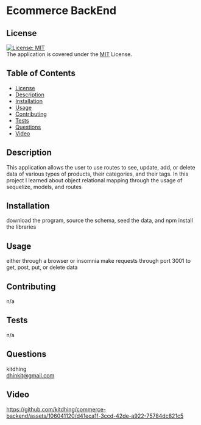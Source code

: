 # Ecommerce BackEnd

## License 
[![License: MIT](https://img.shields.io/badge/License-MIT-yellow.svg)](https://opensource.org/licenses/MIT)\
The application is covered under the [MIT](https://github.com/kitdhing/readme-generator/blob/main/LICENSE) License. 



## Table of Contents
- [License](#license)
- [Description](#description)
- [Installation](#installation)
- [Usage](#usage)
- [Contributing](#contributing)
- [Tests](#tests)
- [Questions](#questions)
- [Video](#video)


## Description
This application allows the user to use routes to see, update, add, or delete data of various types of products, their categories, and their tags. In this project I learned about object relational mapping through the usage of sequelize, models, and routes

## Installation
download the program, source the schema, seed the data, and npm install the libraries

## Usage
either through a browser or insomnia make requests through port 3001 to get, post, put, or delete data

## Contributing
n/a

## Tests
n/a

## Questions
kitdhing\
dhinkit@gmail.com

## Video


https://github.com/kitdhing/commerce-backend/assets/106041120/d41eca1f-3ccd-42de-a922-75784dc821c5

